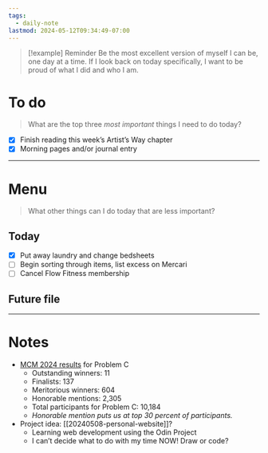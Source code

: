 ```yaml
---
tags:
  - daily-note
lastmod: 2024-05-12T09:34:49-07:00
---
```

>[!example] Reminder
>Be the most excellent version of myself I can be, one day at a time. If I look back on today specifically, I want to be proud of what I did and who I am.

# To do

> What are the top three *most important* things I need to do today?

- [x] Finish reading this week’s Artist’s Way chapter
- [x] Morning pages and/or journal entry

----
# Menu

> What other things can I do today that are less important?
## Today

- [x] Put away laundry and change bedsheets
- [ ] Begin sorting through items, list excess on Mercari
- [ ] Cancel Flow Fitness membership

## Future file



---
# Notes

- [MCM 2024 results](https://www.contest.comap.com/undergraduate/contests/mcm/contests/2024/results/index.html) for Problem C
	- Outstanding winners: 11
	- Finalists: 137
	- Meritorious winners: 604
	- Honorable mentions: 2,305
	- Total participants for Problem C: 10,184
	- *Honorable mention puts us at top 30 percent of participants.*
- Project idea: [[20240508-personal-website]]?
	- Learning web development using the Odin Project
	- I can’t decide what to do with my time NOW! Draw or code?